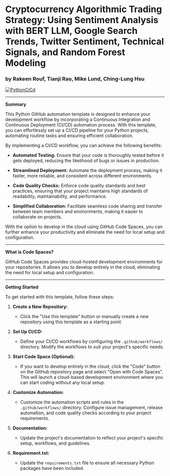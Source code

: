 # Cryptocurrency Algorithmic Trading Strategy: Using Sentiment Analysis with BERT LLM, Google Search Trends, Twitter Sentiment, Technical Signals, and Random Forest Modeling
### by Rakeen Rouf, Tianji Rao, Mike Lund, Ching-Lung Hsu

[![PythonCiCd](https://github.com/rmr327/cicd_python_template/actions/workflows/python_ci_cd.yml/badge.svg)](https://github.com/rmr327/cicd_python_template/actions/workflows/python_ci_cd.yml)

---

**Summary**

This Python GitHub automation template is designed to enhance your development workflow by incorporating a Continuous Integration and Continuous Deployment (CI/CD) automation process. With this template, you can effortlessly set up a CI/CD pipeline for your Python projects, automating routine tasks and ensuring efficient collaboration.

By implementing a CI/CD workflow, you can achieve the following benefits:

- **Automated Testing:** Ensure that your code is thoroughly tested before it gets deployed, reducing the likelihood of bugs or issues in production.

- **Streamlined Deployment:** Automate the deployment process, making it faster, more reliable, and consistent across different environments.

- **Code Quality Checks:** Enforce code quality standards and best practices, ensuring that your project maintains high standards of readability, maintainability, and performance.

- **Simplified Collaboration:** Facilitate seamless code sharing and transfer between team members and environments, making it easier to collaborate on projects.

With the option to develop in the cloud using GitHub Code Spaces, you can further enhance your productivity and eliminate the need for local setup and configuration.

---

**What is Code Spaces?**

GitHub Code Spaces provides cloud-hosted development environments for your repositories. It allows you to develop entirely in the cloud, eliminating the need for local setup and configuration.

---

**Getting Started**

To get started with this template, follow these steps:

1. **Create a New Repository:** 
   - Click the "Use this template" button or manually create a new repository using this template as a starting point.

2. **Set Up CI/CD:** 
   - Define your CI/CD workflows by configuring the `.github/workflows/` directory. Modify the workflows to suit your project's specific needs. 

3. **Start Code Space (Optional):**
   - If you want to develop entirely in the cloud, click the "Code" button on the GitHub repository page and select "Open with Code Spaces". This will launch a cloud-based development environment where you can start coding without any local setup.

4. **Customize Automation:** 
   - Customize the automation scripts and rules in the `.github/workflows/` directory. Configure issue management, release automation, and code quality checks according to your project requirements.

5. **Documentation:** 
   - Update the project's documentation to reflect your project's specific setup, workflows, and guidelines.

6. **Requirement.txt:**
   - Update the `requirements.txt` file to ensure all necessary Python packages have been included.

